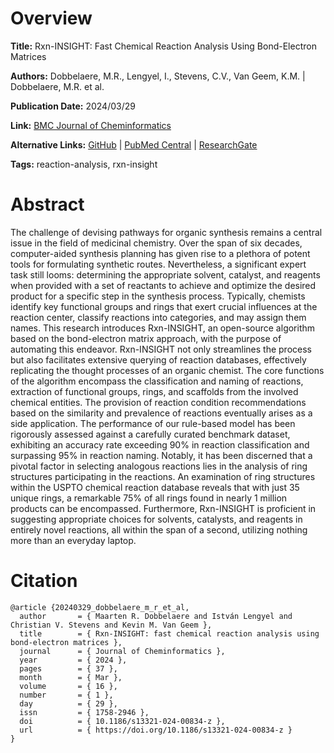 # Overview
**Title:**
Rxn-INSIGHT: Fast Chemical Reaction Analysis Using Bond-Electron Matrices

**Authors:**
Dobbelaere, M.R., Lengyel, I., Stevens, C.V., Van Geem, K.M. |
Dobbelaere, M.R. et al.

**Publication Date:**
2024/03/29

**Link:**
[BMC Journal of Cheminformatics](https://jcheminf.biomedcentral.com/articles/10.1186/s13321-024-00834-z)

**Alternative Links:**
[GitHub](https://github.com/mrodobbe/Rxn-INSIGHT) |
[PubMed Central](https://pmc.ncbi.nlm.nih.gov/articles/PMC10980627) |
[ResearchGate](https://www.researchgate.net/publication/379407518_Rxn-INSIGHT_fast_chemical_reaction_analysis_using_bond-electron_matrices)

**Tags:**
reaction-analysis, rxn-insight


# Abstract
The challenge of devising pathways for organic synthesis remains a central issue in the field of medicinal chemistry.
Over the span of six decades, computer-aided synthesis planning has given rise to a plethora of potent tools for formulating synthetic routes.
Nevertheless, a significant expert task still looms: determining the appropriate solvent, catalyst, and reagents when provided with a set of reactants to achieve and optimize the desired product for a specific step in the synthesis process.
Typically, chemists identify key functional groups and rings that exert crucial influences at the reaction center, classify reactions into categories, and may assign them names.
This research introduces Rxn-INSIGHT, an open-source algorithm based on the bond-electron matrix approach, with the purpose of automating this endeavor.
Rxn-INSIGHT not only streamlines the process but also facilitates extensive querying of reaction databases, effectively replicating the thought processes of an organic chemist.
The core functions of the algorithm encompass the classification and naming of reactions, extraction of functional groups, rings, and scaffolds from the involved chemical entities.
The provision of reaction condition recommendations based on the similarity and prevalence of reactions eventually arises as a side application.
The performance of our rule-based model has been rigorously assessed against a carefully curated benchmark dataset, exhibiting an accuracy rate exceeding 90% in reaction classification and surpassing 95% in reaction naming.
Notably, it has been discerned that a pivotal factor in selecting analogous reactions lies in the analysis of ring structures participating in the reactions.
An examination of ring structures within the USPTO chemical reaction database reveals that with just 35 unique rings, a remarkable 75% of all rings found in nearly 1 million products can be encompassed.
Furthermore, Rxn-INSIGHT is proficient in suggesting appropriate choices for solvents, catalysts, and reagents in entirely novel reactions, all within the span of a second, utilizing nothing more than an everyday laptop.


# Citation
```
@article {20240329_dobbelaere_m_r_et_al,
  author       = { Maarten R. Dobbelaere and István Lengyel and Christian V. Stevens and Kevin M. Van Geem },
  title        = { Rxn-INSIGHT: fast chemical reaction analysis using bond-electron matrices },
  journal      = { Journal of Cheminformatics },
  year         = { 2024 },
  pages        = { 37 },
  month        = { Mar },
  volume       = { 16 },
  number       = { 1 },
  day          = { 29 },
  issn         = { 1758-2946 },
  doi          = { 10.1186/s13321-024-00834-z },
  url          = { https://doi.org/10.1186/s13321-024-00834-z }
}
```
